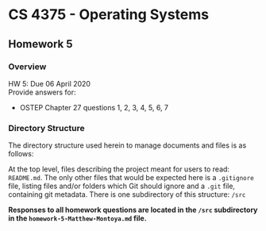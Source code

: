 # CS 4375 - Operating Systems

## Homework 5

### Overview

HW 5: Due 06 April 2020</br>
Provide answers for:

* OSTEP Chapter 27 questions 1, 2, 3, 4, 5, 6, 7

### Directory Structure

The directory structure used herein to manage documents and files is as follows:

At the top level, files describing the project meant for users to read: ```README.md```. The only other files that would be expected here is a ```.gitignore``` file, listing files and/or folders which Git should ignore and a ```.git``` file, containing git metadata. There is one subdirectory of this structure: ```/src```

**Responses to all homework questions are located in the ```/src``` subdirectory in the ```homework-5-Matthew-Montoya.md``` file.**
